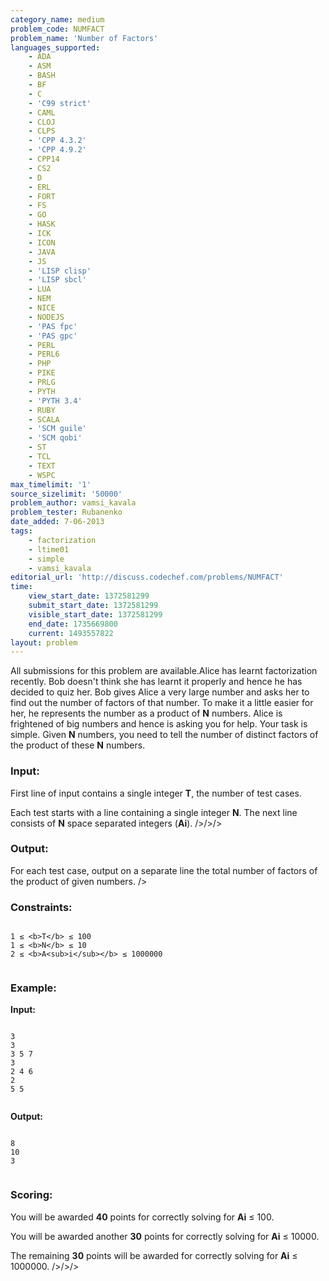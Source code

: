 ```yaml
---
category_name: medium
problem_code: NUMFACT
problem_name: 'Number of Factors'
languages_supported:
    - ADA
    - ASM
    - BASH
    - BF
    - C
    - 'C99 strict'
    - CAML
    - CLOJ
    - CLPS
    - 'CPP 4.3.2'
    - 'CPP 4.9.2'
    - CPP14
    - CS2
    - D
    - ERL
    - FORT
    - FS
    - GO
    - HASK
    - ICK
    - ICON
    - JAVA
    - JS
    - 'LISP clisp'
    - 'LISP sbcl'
    - LUA
    - NEM
    - NICE
    - NODEJS
    - 'PAS fpc'
    - 'PAS gpc'
    - PERL
    - PERL6
    - PHP
    - PIKE
    - PRLG
    - PYTH
    - 'PYTH 3.4'
    - RUBY
    - SCALA
    - 'SCM guile'
    - 'SCM qobi'
    - ST
    - TCL
    - TEXT
    - WSPC
max_timelimit: '1'
source_sizelimit: '50000'
problem_author: vamsi_kavala
problem_tester: Rubanenko
date_added: 7-06-2013
tags:
    - factorization
    - ltime01
    - simple
    - vamsi_kavala
editorial_url: 'http://discuss.codechef.com/problems/NUMFACT'
time:
    view_start_date: 1372581299
    submit_start_date: 1372581299
    visible_start_date: 1372581299
    end_date: 1735669800
    current: 1493557822
layout: problem
---
```

All submissions for this problem are available.Alice has learnt factorization recently. Bob doesn't think she has learnt it properly and hence he has decided to quiz her. Bob gives Alice a very large number and asks her to find out the number of factors of that number. To make it a little easier for her, he represents the number as a product of **N** numbers. Alice is frightened of big numbers and hence is asking you for help. Your task is simple. Given **N** numbers, you need to tell the number of distinct factors of the product of these **N** numbers.

### Input:

First line of input contains a single integer **T**, the number of test cases.

Each test starts with a line containing a single integer **N**.
 The next line consists of **N** space separated integers (**Ai**).
/>/>/>

### Output:

For each test case, output on a separate line the total number of factors of the product of given numbers.
/>

### Constraints:

```

1 ≤ <b>T</b> ≤ 100
1 ≤ <b>N</b> ≤ 10
2 ≤ <b>A<sub>i</sub></b> ≤ 1000000


```
### Example:

**Input:**

```

3
3
3 5 7
3
2 4 6
2
5 5


```
**Output:**

```

8
10
3


```
### Scoring:

You will be awarded **40** points for correctly solving for **Ai** ≤ 100.

You will be awarded another **30** points for correctly solving for **Ai** ≤ 10000.

The remaining **30** points will be awarded for correctly solving for **Ai** ≤ 1000000.
/>/>/>